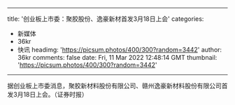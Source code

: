 
---
title: '创业板上市委：聚胶股份、逸豪新材首发3月18日上会'
categories: 
 - 新媒体
 - 36kr
 - 快讯
headimg: 'https://picsum.photos/400/300?random=3442'
author: 36kr
comments: false
date: Fri, 11 Mar 2022 12:48:14 GMT
thumbnail: 'https://picsum.photos/400/300?random=3442'
---

<div>   
据创业板上市委消息，聚胶新材料股份有限公司、赣州逸豪新材料股份有限公司首发3月18日上会。（证券时报）  
</div>
            